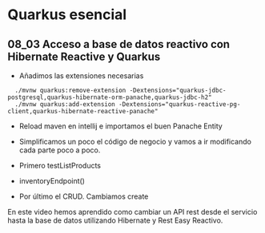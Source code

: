 # Quarkus esencial
## 08_03 Acceso a base de datos reactivo con Hibernate Reactive y Quarkus

* Añadimos las extensiones necesarias
```shell
  ./mvnw quarkus:remove-extension -Dextensions="quarkus-jdbc-postgresql,quarkus-hibernate-orm-panache,quarkus-jdbc-h2"
  ./mvnw quarkus:add-extension -Dextensions="quarkus-reactive-pg-client,quarkus-hibernate-reactive-panache"
 ```

* Reload maven en intellij e importamos el buen Panache Entity

* Simplificamos un poco el código de negocio y vamos a ir modificando cada parte poco a poco.

* Primero testListProducts

* inventoryEndpoint()

* Por último el CRUD. Cambiamos create

En este video hemos aprendido como cambiar un API rest desde el servicio hasta la base de datos utilizando Hibernate y Rest Easy Reactivo.

